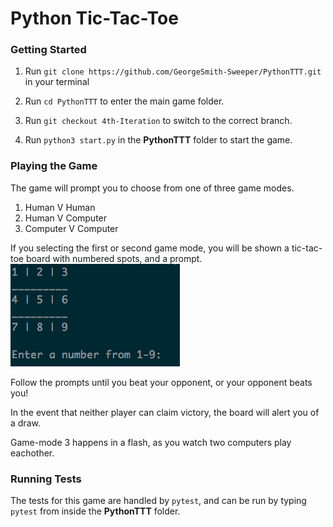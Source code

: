 Python Tic-Tac-Toe
==================

### Getting Started

1. Run `git clone https://github.com/GeorgeSmith-Sweeper/PythonTTT.git` in your terminal

2. Run `cd PythonTTT` to enter the main game folder.

3. Run `git checkout 4th-Iteration` to switch to the correct branch.

2. Run `python3 start.py` in the __PythonTTT__ folder to start the game.

### Playing the Game

The game will prompt you to choose from one of three game modes.

1. Human V Human
2. Human V Computer
3. Computer V Computer

If you selecting the first or second game mode, you will be shown a tic-tac-toe board with numbered spots, and a prompt.
![Game Board](/images/Game-Start-TTT.png?raw=true)

Follow the prompts until you beat your opponent, or your opponent beats you!

In the event that neither player can claim victory, the board will alert you of a draw.

Game-mode 3 happens in a flash, as you watch two computers play eachother.

### Running Tests

The tests for this game are handled by `pytest`, and can be run by typing `pytest` from inside the __PythonTTT__ folder.

